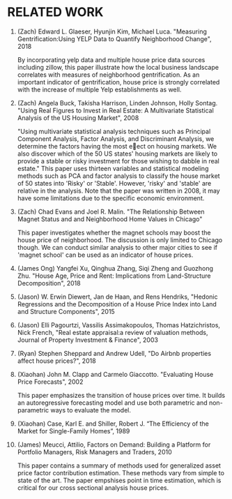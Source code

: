 # RELATED WORK

1. (Zach) Edward L. Glaeser, Hyunjin Kim, Michael Luca. "Measuring Gentrification:Using YELP Data to Quantify Neighborhood Change", 2018

   By incorporating yelp data and multiple house price data sources including zillow, this paper illustrate how the local business landscape correlates with measures of neighborhood gentrification. As an important indicator of gentrification, house price is strongly correlated with the increase of multiple Yelp establishments as well. 
   
2. (Zach) Angela Buck, Takisha Harrison, Linden Johnson, Holly Sontag. "Using Real Figures to Invest in Real Estate: A Multivariate Statistical Analysis of the US Housing Market", 2008
   
   "Using multivariate statistical analysis techniques such as Principal Component Analysis,
    Factor Analysis, and Discriminant Analysis, we determine the factors having the most eect on housing
    markets. We also discover which of the 50 US states' housing markets are likely to provide a stable or risky
    investment for those wishing to dabble in real estate."
    This paper uses thirteen variables and statistical modeling methods such as PCA and factor analysis to classify the house market of 50     states into 'Risky' or 'Stable'. However, 'risky' and 'stable' are relative in the analysis. Note that the paper was written in 2008,     it may have some limitations due to the specific economic environment. 
   
3. (Zach) Chad Evans and Joel R. Malin. "The Relationship Between Magnet Status and and Neighborhood Home Values in Chicago"

    This paper investigates whether the magnet schools may boost the house price of neighborhood. The discussion is only limited to           Chicago though. We can conduct similar analysis to other major cities to see if 'magnet school' can be used as an indicator of house       prices. 
4. (James Ong) Yangfei Xu, Qinghua Zhang, Siqi Zheng and Guozhong Zhu. "House Age, Price and Rent: Implications from Land-Structure Decomposition", 2018

    
    
5. (Jason) W. Erwin Diewert, Jan de Haan, and Rens Hendriks, "Hedonic Regressions and the Decomposition of a House Price Index into Land and Structure Components", 2015
6. (Jason) Elli Pagourtzi, Vassilis Assimakopoulos, Thomas Hatzichristos, Nick French, "Real estate appraisal:a review of valuation methods, Journal of Property Investment & Finance", 2003
7. (Ryan) Stephen Sheppard and Andrew Udell, "Do Airbnb properties affect house prices?", 2018
8. (Xiaohan) John M. Clapp and Carmelo Giaccotto. "Evaluating House Price Forecasts", 2002

   This paper emphasizes the transition of house prices over time. It builds an autoregressive forecasting model and use both parametric      and non-parametric ways to evaluate the model.
   
9. (Xiaohan) Case, Karl E. and Shiller, Robert J. “The Efficiency of the Market for Single-Family Homes”, 1989

10. (James) Meucci, Attilio, Factors on Demand: Building a Platform for Portfolio Managers, Risk Managers and Traders, 2010

     This paper contains a summary of methods used for generalized asset price factor contribution estimation. These methods vary from           simple to state of the art.  The paper empshises point in time estimation,  which is critical for our cross sectional analysis           house prices.
   
